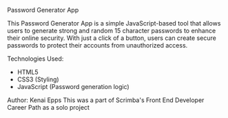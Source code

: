 Password Generator App

This Password Generator App is a simple JavaScript-based tool that allows users to generate strong and random 15 character passwords to enhance their online security. With just a click of a button, users can create secure passwords to protect their accounts from unauthorized access.

Technologies Used:
- HTML5
- CSS3 (Styling)
- JavaScript (Password generation logic)

Author: Kenai Epps
This was a part of Scrimba's Front End Developer Career Path as a solo project